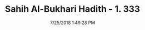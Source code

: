 ---
title        : "Sahih Al-Bukhari Hadith - 1. 333"
date         : 7/25/2018 1:49:28 PM
draft        : false
type         : "hadith"
layout       : "hadith"
BookCode     : "SHB"
VolumeNumber : "1"
HadithNumber : "333"
categories  :  ["Tayammum-A non-traveller performing Tayammum"]
tags  :  ["Abu Juhaim Al Ansari"]
---